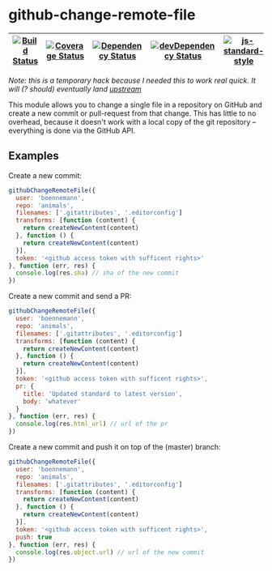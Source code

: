 # github-change-remote-file

| [![Build Status](https://travis-ci.org/boennemann/github-change-remote-file.svg?branch=master)](https://travis-ci.org/boennemann/github-change-remote-file) | [![Coverage Status](https://coveralls.io/repos/boennemann/github-change-remote-file/badge.svg?branch=master&service=github)](https://coveralls.io/github/boennemann/github-change-remote-file?branch=master) | [![Dependency Status](https://david-dm.org/boennemann/github-change-remote-file/master.svg)](https://david-dm.org/boennemann/github-change-remote-file/master) | [![devDependency Status](https://david-dm.org/boennemann/github-change-remote-file/master/dev-status.svg)](https://david-dm.org/boennemann/github-change-remote-file/master#info=devDependencies) | [![js-standard-style](https://img.shields.io/badge/code%20style-standard-brightgreen.svg?style=flat)](https://github.com/feross/standard) |
| --- | --- | --- | --- | --- |

_Note: this is a temporary hack because I needed this to work real quick. It will (? should) eventually land [upstream](https://github.com/boennemann/github-change-remote-file)_

This module allows you to change a single file in a repository on GitHub and create a new commit or pull-request from that change. This has little to no overhead, because it doesn't work with a local copy of the git repository – everything is done via the GitHub API.

## Examples

Create a new commit:

```js
githubChangeRemoteFile({
  user: 'boennemann',
  repo: 'animals',
  filenames: ['.gitattributes', '.editorconfig']
  transforms: [function (content) {
    return createNewContent(content)
  }, function () {
    return createNewContent(content)
  }],
  token: '<github access token with sufficent rights>'
}, function (err, res) {
  console.log(res.sha) // sha of the new commit
})
```

Create a new commit and send a PR:

```js
githubChangeRemoteFile({
  user: 'boennemann',
  repo: 'animals',
  filenames: ['.gitattributes', '.editorconfig']
  transforms: [function (content) {
    return createNewContent(content)
  }, function () {
    return createNewContent(content)
  }],
  token: '<github access token with sufficent rights>',
  pr: {
    title: 'Updated standard to latest version',
    body: 'whatever'
  }
}, function (err, res) {
  console.log(res.html_url) // url of the pr
})
```

Create a new commit and push it on top of the (master) branch:

```js
githubChangeRemoteFile({
  user: 'boennemann',
  repo: 'animals',
  filenames: ['.gitattributes', '.editorconfig']
  transforms: [function (content) {
    return createNewContent(content)
  }, function () {
    return createNewContent(content)
  }],
  token: '<github access token with sufficent rights>',
  push: true
}, function (err, res) {
  console.log(res.object.url) // url of the new commit
})
```
